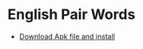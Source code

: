 # English Pair Words

- [Download Apk file and install](https://docs.flutter.dev/get-started/codelab](https://github.com/dasturbek/English-Pair-Words-flutter/blob/main/app-release.apk))
